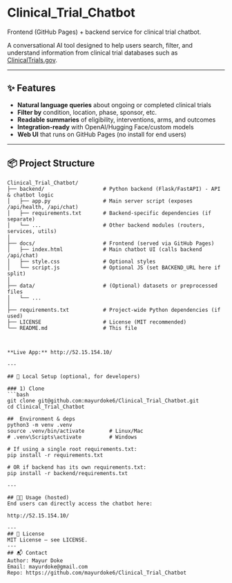 # Clinical_Trial_Chatbot

Frontend (GitHub Pages) + backend service for clinical trial chatbot.

A conversational AI tool designed to help users search, filter, and understand information from clinical trial databases such as [ClinicalTrials.gov](https://clinicaltrials.gov/).

---

## ✨ Features
- **Natural language queries** about ongoing or completed clinical trials
- **Filter by** condition, location, phase, sponsor, etc.
- **Readable summaries** of eligibility, interventions, arms, and outcomes
- **Integration-ready** with OpenAI/Hugging Face/custom models
- **Web UI** that runs on GitHub Pages (no install for end users)

---

## 📦 Project Structure
```text
Clinical_Trial_Chatbot/
├── backend/                   # Python backend (Flask/FastAPI) - API & chatbot logic
│   ├── app.py                 # Main server script (exposes /api/health, /api/chat)
│   ├── requirements.txt       # Backend-specific dependencies (if separate)
│   └── ...                    # Other backend modules (routers, services, utils)
│
├── docs/                      # Frontend (served via GitHub Pages)
│   ├── index.html             # Main chatbot UI (calls backend /api/chat)
│   ├── style.css              # Optional styles
│   └── script.js              # Optional JS (set BACKEND_URL here if split)
│
├── data/                      # (Optional) datasets or preprocessed files
│   └── ...
│
├── requirements.txt           # Project-wide Python dependencies (if used)
├── LICENSE                    # License (MIT recommended)
└── README.md                  # This file


  
**Live App:** http://52.15.154.10/

---
  
## 🧰 Local Setup (optional, for developers)

### 1) Clone
```bash
git clone git@github.com:mayurdoke6/Clinical_Trial_Chatbot.git
cd Clinical_Trial_Chatbot

##  Environment & deps
python3 -m venv .venv
source .venv/bin/activate        # Linux/Mac
# .venv\Scripts\activate         # Windows

# If using a single root requirements.txt:
pip install -r requirements.txt

# OR if backend has its own requirements.txt:
pip install -r backend/requirements.txt

---
  
## 👩‍💻 Usage (hosted)
End users can directly access the chatbot here:

http://52.15.154.10/

---  
## 📄 License
MIT License — see LICENSE.
---  
## 📬 Contact
Author: Mayur Doke
Email: mayurdoke@gmail.com
Repo: https://github.com/mayurdoke6/Clinical_Trial_Chatbot

